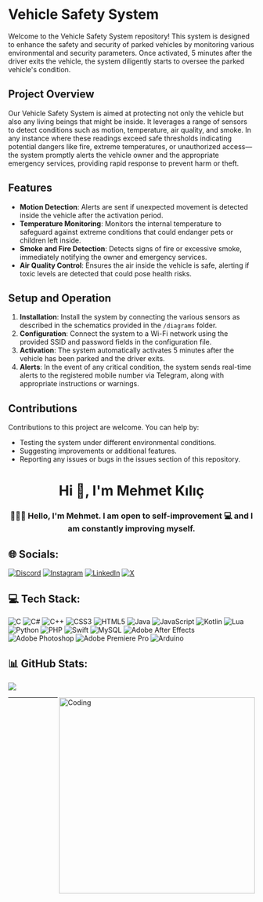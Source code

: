 <h1>Vehicle Safety System</h1>
    <p>Welcome to the Vehicle Safety System repository! This system is designed to enhance the safety and security of parked vehicles by monitoring various environmental and security parameters. Once activated, 5 minutes after the driver exits the vehicle, the system diligently starts to oversee the parked vehicle's condition.</p>

<h2>Project Overview</h2>
    <p>Our Vehicle Safety System is aimed at protecting not only the vehicle but also any living beings that might be inside. It leverages a range of sensors to detect conditions such as motion, temperature, air quality, and smoke. In any instance where these readings exceed safe thresholds indicating potential dangers like fire, extreme temperatures, or unauthorized access—the system promptly alerts the vehicle owner and the appropriate emergency services, providing rapid response to prevent harm or theft.</p>

<h2>Features</h2>
    <ul>
        <li><strong>Motion Detection</strong>: Alerts are sent if unexpected movement is detected inside the vehicle after the activation period.</li>
        <li><strong>Temperature Monitoring</strong>: Monitors the internal temperature to safeguard against extreme conditions that could endanger pets or children left inside.</li>
        <li><strong>Smoke and Fire Detection</strong>: Detects signs of fire or excessive smoke, immediately notifying the owner and emergency services.</li>
        <li><strong>Air Quality Control</strong>: Ensures the air inside the vehicle is safe, alerting if toxic levels are detected that could pose health risks.</li>
    </ul>

<h2>Setup and Operation</h2>
    <ol>
        <li><strong>Installation</strong>: Install the system by connecting the various sensors as described in the schematics provided in the <code>/diagrams</code> folder.</li>
        <li><strong>Configuration</strong>: Connect the system to a Wi-Fi network using the provided SSID and password fields in the configuration file.</li>
        <li><strong>Activation</strong>: The system automatically activates 5 minutes after the vehicle has been parked and the driver exits.</li>
        <li><strong>Alerts</strong>: In the event of any critical condition, the system sends real-time alerts to the registered mobile number via Telegram, along with appropriate instructions or warnings.</li>
    </ol>

<h2>Contributions</h2>
    <p>Contributions to this project are welcome. You can help by:</p>
    <ul>
        <li>Testing the system under different environmental conditions.</li>
        <li>Suggesting improvements or additional features.</li>
        <li>Reporting any issues or bugs in the issues section of this repository.</li>
    </ul>

    
<h1 align="center">Hi 👋, I'm Mehmet Kılıç</h1>
<h3 align="center">👨🏻‍💻 Hello, I'm Mehmet. I am open to self-improvement 💻 and I am constantly improving myself.</h3>


## 🌐 Socials:
[![Discord](https://img.shields.io/badge/Discord-%237289DA.svg?logo=discord&logoColor=white)](https://discord.gg/WUt3FC58JZ) [![Instagram](https://img.shields.io/badge/Instagram-%23E4405F.svg?logo=Instagram&logoColor=white)](https://instagram.com/_mehmetkilic) [![LinkedIn](https://img.shields.io/badge/LinkedIn-%230077B5.svg?logo=linkedin&logoColor=white)](https://linkedin.com/in/mehmetkiliç) [![X](https://img.shields.io/badge/X-black.svg?logo=X&logoColor=white)](https://x.com/_mehmetkilic35) 

## 💻 Tech Stack:
![C](https://img.shields.io/badge/c-%2300599C.svg?style=flat&logo=c&logoColor=white) ![C#](https://img.shields.io/badge/c%23-%23239120.svg?style=flat&logo=csharp&logoColor=white) ![C++](https://img.shields.io/badge/c++-%2300599C.svg?style=flat&logo=c%2B%2B&logoColor=white) ![CSS3](https://img.shields.io/badge/css3-%231572B6.svg?style=flat&logo=css3&logoColor=white) ![HTML5](https://img.shields.io/badge/html5-%23E34F26.svg?style=flat&logo=html5&logoColor=white) ![Java](https://img.shields.io/badge/java-%23ED8B00.svg?style=flat&logo=openjdk&logoColor=white) ![JavaScript](https://img.shields.io/badge/javascript-%23323330.svg?style=flat&logo=javascript&logoColor=%23F7DF1E) ![Kotlin](https://img.shields.io/badge/kotlin-%237F52FF.svg?style=flat&logo=kotlin&logoColor=white) ![Lua](https://img.shields.io/badge/lua-%232C2D72.svg?style=flat&logo=lua&logoColor=white) ![Python](https://img.shields.io/badge/python-3670A0?style=flat&logo=python&logoColor=ffdd54) ![PHP](https://img.shields.io/badge/php-%23777BB4.svg?style=flat&logo=php&logoColor=white) ![Swift](https://img.shields.io/badge/swift-F54A2A?style=flat&logo=swift&logoColor=white) ![MySQL](https://img.shields.io/badge/mysql-%2300000f.svg?style=flat&logo=mysql&logoColor=white) ![Adobe After Effects](https://img.shields.io/badge/Adobe%20After%20Effects-9999FF.svg?style=flat&logo=Adobe%20After%20Effects&logoColor=white) ![Adobe Photoshop](https://img.shields.io/badge/adobe%20photoshop-%2331A8FF.svg?style=flat&logo=adobe%20photoshop&logoColor=white) ![Adobe Premiere Pro](https://img.shields.io/badge/Adobe%20Premiere%20Pro-9999FF.svg?style=flat&logo=Adobe%20Premiere%20Pro&logoColor=white) ![Arduino](https://img.shields.io/badge/-Arduino-00979D?style=flat&logo=Arduino&logoColor=white)

## 📊 GitHub Stats:
![](https://github-readme-stats.vercel.app/api/top-langs/?username=mehmetkilic35&theme=default&hide_border=false&include_all_commits=false&count_private=false&layout=compact)

<img align="right" alt="Coding" width="400" src="https://cdn.dribbble.com/users/1162077/screenshots/3848914/programmer.gif"> </img>

---
